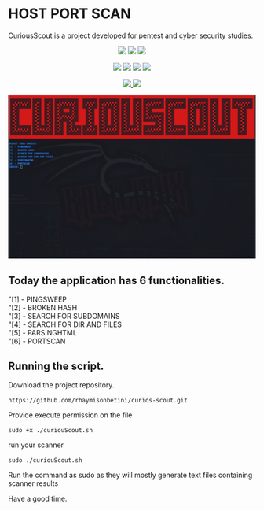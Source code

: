 # HOST PORT SCAN
CuriousScout is a project developed for pentest and cyber security studies.

<p align="center">
   <img src="https://img.shields.io/bower/l/MI?style=flat-square">
   <img src="https://img.shields.io/badge/version-1.0.0-blue">
   <img src="https://img.shields.io/badge/Made%20with-Bash-1f425f.svg">
</p>

<p align="center">
   <img src="https://img.shields.io/badge/Kali_Linux-557C94?style=for-the-badge&logo=kali-linux&logoColor=white">
   <img src="https://img.shields.io/badge/Debian-A81D33?style=for-the-badge&logo=debian&logoColor=white">
   <img src="https://img.shields.io/badge/Linux-FCC624?style=for-the-badge&logo=linux&logoColor=black">
   <img src="https://img.shields.io/badge/Shell_Script-121011?style=for-the-badge&logo=gnu-bash&logoColor=white">
</p>

<p align="center">
  <a href="https://www.linkedin.com/in/heleno-betini-2b3016175/" target="_blank">
    <img src="https://img.shields.io/badge/LinkedIn-0077B5?style=for-the-badge&logo=linkedin&logoColor=white">
  </a>
  <a href="https://github.com/rhaymisonbetini" target="_blank">
    <img src="https://img.shields.io/badge/GitHub-100000?style=for-the-badge&logo=github&logoColor=white">
  </a>
</p>

<p align="center">
   <img src="https://github.com/rhaymisonbetini/curios-scout/blob/main/src/assets/Screenshot%20from%202023-04-22%2016-06-01.png">
</p>

## Today the application has 6 functionalities.

"[1] - PINGSWEEP <br/>
"[2] - BROKEN HASH <br/>
"[3] - SEARCH FOR SUBDOMAINS <br/>
"[4] - SEARCH FOR DIR AND FILES <br/>
"[5] - PARSINGHTML <br/>
"[6] - PORTSCAN <br/>

## Running the script.

Download the project repository.

```shell
https://github.com/rhaymisonbetini/curios-scout.git
```
Provide execute permission on the file

```shell
sudo +x ./curiouScout.sh
```

run your scanner

```shell
sudo ./curiouScout.sh
```

Run the command as sudo as they will mostly generate text files containing scanner results

Have a good time.